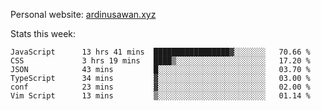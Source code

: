 Personal website: [ardinusawan.xyz](https://ardinusawan.xyz)

Stats this week:
<!--START_SECTION:waka-->

```text
JavaScript      13 hrs 41 mins  █████████████████▓░░░░░░░   70.66 %
CSS             3 hrs 19 mins   ████▒░░░░░░░░░░░░░░░░░░░░   17.20 %
JSON            43 mins         █░░░░░░░░░░░░░░░░░░░░░░░░   03.70 %
TypeScript      34 mins         ▓░░░░░░░░░░░░░░░░░░░░░░░░   03.00 %
conf            23 mins         ▓░░░░░░░░░░░░░░░░░░░░░░░░   02.00 %
Vim Script      13 mins         ▒░░░░░░░░░░░░░░░░░░░░░░░░   01.14 %
```

<!--END_SECTION:waka-->
